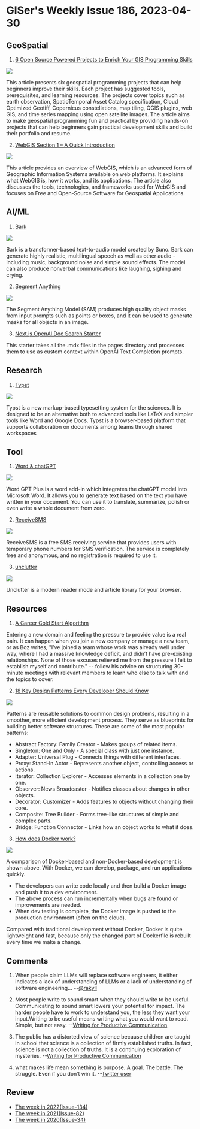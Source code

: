 # GISer's Weekly Issue 186, 2023-04-30

## GeoSpatial

1. [6 Open Source Powered Projects to Enrich Your GIS Programming Skills](https://www.gislounge.com/6-open-source-powered-projects-to-enrich-your-gis-programming-skills/)

![](https://cdn.shortpixel.ai/spai/w_807+q_glossy+ret_img+to_webp/https://www.gislounge.com/wp-content/uploads/2021/06/youtube-tutorial-geodev.jpg)

This article presents six geospatial programming projects that can help beginners improve their skills. Each project has suggested tools, prerequisites, and learning resources. The projects cover topics such as earth observation, SpatioTemporal Asset Catalog specification, Cloud Optimized Geotiff, Copernicus constellations, map tiling, QGIS plugins, web GIS, and time series mapping using open satellite images. The article aims to make geospatial programming fun and practical by providing hands-on projects that can help beginners gain practical development skills and build their portfolio and resume.

2. [WebGIS Section 1 – A Quick Introduction](https://www.gislounge.com/section-1-a-quick-introduction-to-gis-and-webgis/)

![](https://cdn.hashnode.com/res/hashnode/image/upload/v1607066994824/Fd2yfGyYV.png?w=1600&h=840&fit=crop&crop=entropy&auto=compress,format&format=webp)

This article provides an overview of WebGIS, which is an advanced form of Geographic Information Systems available on web platforms. It explains what WebGIS is, how it works, and its applications. The article also discusses the tools, technologies, and frameworks used for WebGIS and focuses on Free and Open-Source Software for Geospatial Applications.

## AI/ML

1. [Bark](https://github.com/suno-ai/bark)

![](https://user-images.githubusercontent.com/5068315/230698495-cbb1ced9-c911-4c9a-941d-a1a4a1286ac6.png)

Bark is a transformer-based text-to-audio model created by Suno. Bark can generate highly realistic, multilingual speech as well as other audio - including music, background noise and simple sound effects. The model can also produce nonverbal communications like laughing, sighing and crying.

2. [Segment Anything](https://github.com/facebookresearch/segment-anything)

![](https://img.hellogithub.com/i/ZmjC3nFwgyuGiT0_1682573184.gif)

The Segment Anything Model (SAM) produces high quality object masks from input prompts such as points or boxes, and it can be used to generate masks for all objects in an image.

3. [Next.js OpenAI Doc Search Starter](https://medium.com/artificial-corner/bye-bye-chatgpt-ai-tools-better-than-chatgpt-but-few-people-are-using-them-eac93a3627cc)

This starter takes all the .mdx files in the pages directory and processes them to use as custom context within OpenAI Text Completion prompts.

## Research

1. [Typst](https://typst.app/)

![](https://typst.app/assets/images/mockup-medium.webp)

Typst is a new markup-based typesetting system for the sciences. It is designed to be an alternative both to advanced tools like LaTeX and simpler tools like Word and Google Docs. Typst is a browser-based platform that supports collaboration on documents among teams through shared workspaces

## Tool

1. [Word & chatGPT](https://github.com/Kuingsmile/word-GPT-Plus)

![](https://user-images.githubusercontent.com/96409857/233878627-6b5abdfd-7ff6-4818-8b26-d78f74ea0e85.gif)

Word GPT Plus is a word add-in which integrates the chatGPT model into Microsoft Word. It allows you to generate text based on the text you have written in your document. You can use it to translate, summarize, polish or even write a whole document from zero.

2. [ReceiveSMS](https://www.receivesms.io/)

![](https://cdn.beekka.com/blogimg/asset/202304/bg2023042702.webp)

ReceiveSMS is a free SMS receiving service that provides users with temporary phone numbers for SMS verification. The service is completely free and anonymous, and no registration is required to use it.

3. [unclutter](https://github.com/lindylearn/unclutter)

![](https://github.com/lindylearn/unclutter/blob/main/docs/media/intro.png)

Unclutter is a modern reader mode and article library for your browser.

## Resources

1. [A Career Cold Start Algorithm](https://boz.com/articles/career-cold-start)

Entering a new domain and feeling the pressure to provide value is a real pain. It can happen when you join a new company or manage a new team, or as Boz writes, "I’ve joined a team whose work was already well under way, where I had a massive knowledge deficit, and didn’t have pre-existing relationships. None of those excuses relieved me from the pressure I felt to establish myself and contribute." -- follow his advice on structuring 30-minute meetings with relevant members to learn who else to talk with and the topics to cover.

2. [18 Key Design Patterns Every Developer Should Know](https://blog.bytebytego.com/p/ep57-how-chatgpt-works-technically)

![](https://substackcdn.com/image/fetch/f_auto,q_auto:good,fl_progressive:steep/https%3A%2F%2Fsubstack-post-media.s3.amazonaws.com%2Fpublic%2Fimages%2F63fceee3-327d-4db5-a8ba-c2362a42971b_1421x1536.jpeg)

Patterns are reusable solutions to common design problems, resulting in a smoother, more efficient development process. They serve as blueprints for building better software structures. These are some of the most popular patterns:

- Abstract Factory: Family Creator - Makes groups of related items.
- Singleton: One and Only - A special class with just one instance.
- Adapter: Universal Plug - Connects things with different interfaces.
- Proxy: Stand-In Actor - Represents another object, controlling access or actions.
- Iterator: Collection Explorer - Accesses elements in a collection one by one.
- Observer: News Broadcaster - Notifies classes about changes in other objects.
- Decorator: Customizer - Adds features to objects without changing their core.
- Composite: Tree Builder - Forms tree-like structures of simple and complex parts.
- Bridge: Function Connector - Links how an object works to what it does.

3. [How does Docker work?](https://blog.bytebytego.com/p/ep57-how-chatgpt-works-technically)

![](https://substackcdn.com/image/fetch/w_1272,c_limit,f_webp,q_auto:good,fl_progressive:steep/https%3A%2F%2Fsubstack-post-media.s3.amazonaws.com%2Fpublic%2Fimages%2Fe6d6cfde-1ff5-4f51-ae35-a56040befa57_1280x1617.jpeg)

A comparison of Docker-based and non-Docker-based development is shown above. With Docker, we can develop, package, and run applications quickly.

- The developers can write code locally and then build a Docker image and push it to a dev environment.
- The above process can run incrementally when bugs are found or improvements are needed.
- When dev testing is complete, the Docker image is pushed to the production environment (often on the cloud).

Compared with traditional development without Docker, Docker is quite lightweight and fast, because only the changed part of Dockerfile is rebuilt every time we make a change.

## Comments

1. When people claim LLMs will replace software engineers, it either indicates a lack of understanding of LLMs or a lack of understanding of software engineering...
   --[@rakyll](https://twitter.com/rakyll/status/1645999647360716800)

2. Most people write to sound smart when they should write to be useful. Communicating to sound smart lowers your potential for impact. The harder people have to work to understand you, the less they want your input.Writing to be useful means writing what you would want to read. Simple, but not easy.
   --[Writing for Productive Communication](https://fs.blog/carl-braun-communicating/)

3. The public has a distorted view of science because children are taught in school that science is a collection of firmly established truths. In fact, science is not a collection of truths. It is a continuing exploration of mysteries.
   --[Writing for Productive Communication](https://fs.blog/carl-braun-communicating/)

4. what makes life mean something is purpose. A goal. The battle. The struggle. Even if you don’t win it.
   --[Twitter user](https://twitter.com/mkt_sentiment/status/1624481279520698368)

## Review

- [The week in 2022(Issue-134)](../2022/issue-134.md)
- [The week in 2021(Issue-82)](../2021/issue-82.md)
- [The week in 2020(Issue-34)](../2020/issue-33.md)
